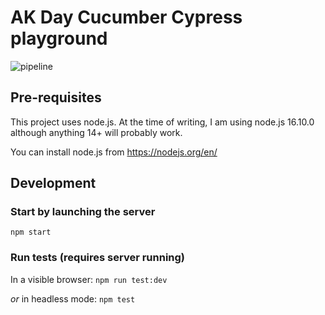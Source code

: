 # AK Day Cucumber Cypress playground

![pipeline](https://github.com/github/docs/actions/workflows/main.yml/badge.svg)

## Pre-requisites

This project uses node.js. At the time of writing, I am using node.js 16.10.0 although anything 14+ will probably work.

You can install node.js from https://nodejs.org/en/

## Development

### Start by launching the server

`npm start`

### Run tests (requires server running)

In a visible browser: `npm run test:dev`

_or_ in headless mode: `npm test`

